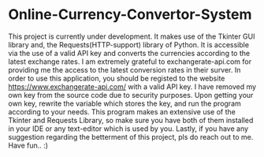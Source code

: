 # Online-Currency-Convertor-System
This project is currently under development. It makes use of the Tkinter GUI library and, the Requests(HTTP-support) library of Python. It is accessible via the use of a valid API key and converts the currencies according to the latest exchange rates. I am extremely grateful to exchangerate-api.com for providing me the access to the latest conversion rates in their surver.
In order to use this application, you should be registed to the website https://www.exchangerate-api.com/ with a valid API key. I have removed my own key from the source code due to security purposes. Upon getting your own key, rewrite the variable which stores the key, and run the program according to your needs.
This program makes an extensive use of the Tkinter and Requests Library, so make sure you have both of them installed in your IDE or any text-editor which is used by you.
Lastly, if you have any suggestion regarding the betterment of this project, pls do reach out to me.
Have fun.. :)

